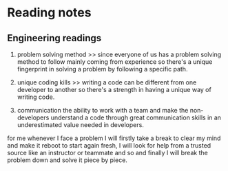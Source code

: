 # **Reading notes**

## Engineering readings 
1. problem solving method >> since everyone of us has a problem solving method to follow mainly coming from experience so there's a unique fingerprint in solving a problem by following a specific path.

2. unique coding kills >> writing a code can be different from one developer to  another so there's a strength in having a unique way of writing code.

3. communication the ability to work with a team and make the non- developers understand a code through great communication skills in an underestimated value needed in developers. 

for me whenever I face a problem I will firstly take a break to clear my mind and make it reboot to start again fresh, I will look for help from a trusted source like an instructor or teammate and so and finally I will break the problem down and solve it piece by piece.